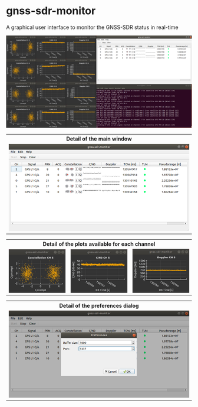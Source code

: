 # gnss-sdr-monitor
A graphical user interface to monitor the GNSS-SDR status in real-time

![](./screenshots/gnss-sdr-monitor.png)

<table style="width:100%">
  <tr>
    <th colspan=1>Detail of the main window</th>
  </tr>
  <tr>
    <td><img src="./screenshots/gnss-sdr-monitor_main_window.png"/></td>
  </tr>
</table>

<table style="width:100%">
  <tr>
    <th colspan=3>Detail of the plots available for each channel</th>
  </tr>
  <tr>
    <td><img src="./screenshots/gnss-sdr-monitor_constellation.png"/></td>
    <td><img src="./screenshots/gnss-sdr-monitor_cn0.png"/></td>
    <td><img src="./screenshots/gnss-sdr-monitor_doppler.png"/></td>
  </tr>
</table>

<table style="width:100%">
  <tr>
    <th colspan=1>Detail of the preferences dialog</th>
  </tr>
  <tr>
    <td><img src="./screenshots/gnss-sdr-monitor_preferences.png"/></td>
  </tr>
</table>
